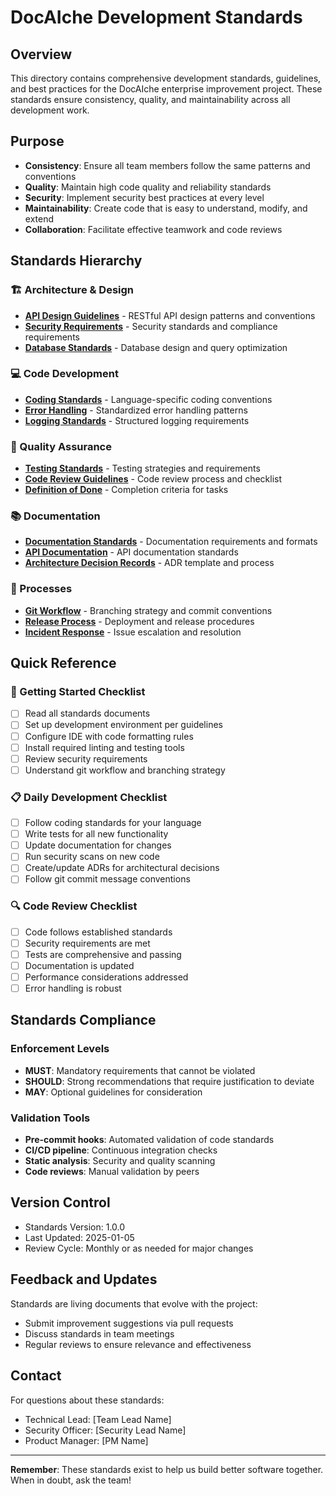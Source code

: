 # DocAIche Development Standards

## Overview
This directory contains comprehensive development standards, guidelines, and best practices for the DocAIche enterprise improvement project. These standards ensure consistency, quality, and maintainability across all development work.

## Purpose
- **Consistency**: Ensure all team members follow the same patterns and conventions
- **Quality**: Maintain high code quality and reliability standards
- **Security**: Implement security best practices at every level
- **Maintainability**: Create code that is easy to understand, modify, and extend
- **Collaboration**: Facilitate effective teamwork and code reviews

## Standards Hierarchy

### 🏗️ Architecture & Design
- **[API Design Guidelines](./api-design/README.md)** - RESTful API design patterns and conventions
- **[Security Requirements](./security/README.md)** - Security standards and compliance requirements
- **[Database Standards](./coding-standards/database-standards.md)** - Database design and query optimization

### 💻 Code Development
- **[Coding Standards](./coding-standards/README.md)** - Language-specific coding conventions
- **[Error Handling](./coding-standards/error-handling.md)** - Standardized error handling patterns
- **[Logging Standards](./coding-standards/logging-standards.md)** - Structured logging requirements

### 🧪 Quality Assurance
- **[Testing Standards](./testing/README.md)** - Testing strategies and requirements
- **[Code Review Guidelines](./processes/code-review.md)** - Code review process and checklist
- **[Definition of Done](./processes/definition-of-done.md)** - Completion criteria for tasks

### 📚 Documentation
- **[Documentation Standards](./documentation/README.md)** - Documentation requirements and formats
- **[API Documentation](./documentation/api-documentation.md)** - API documentation standards
- **[Architecture Decision Records](./templates/adr-template.md)** - ADR template and process

### 🔄 Processes
- **[Git Workflow](./processes/git-workflow.md)** - Branching strategy and commit conventions
- **[Release Process](./processes/release-process.md)** - Deployment and release procedures
- **[Incident Response](./processes/incident-response.md)** - Issue escalation and resolution

## Quick Reference

### 🚀 Getting Started Checklist
- [ ] Read all standards documents
- [ ] Set up development environment per guidelines
- [ ] Configure IDE with code formatting rules
- [ ] Install required linting and testing tools
- [ ] Review security requirements
- [ ] Understand git workflow and branching strategy

### 📋 Daily Development Checklist
- [ ] Follow coding standards for your language
- [ ] Write tests for all new functionality
- [ ] Update documentation for changes
- [ ] Run security scans on new code
- [ ] Create/update ADRs for architectural decisions
- [ ] Follow git commit message conventions

### 🔍 Code Review Checklist
- [ ] Code follows established standards
- [ ] Security requirements are met
- [ ] Tests are comprehensive and passing
- [ ] Documentation is updated
- [ ] Performance considerations addressed
- [ ] Error handling is robust

## Standards Compliance

### Enforcement Levels
- **MUST**: Mandatory requirements that cannot be violated
- **SHOULD**: Strong recommendations that require justification to deviate
- **MAY**: Optional guidelines for consideration

### Validation Tools
- **Pre-commit hooks**: Automated validation of code standards
- **CI/CD pipeline**: Continuous integration checks
- **Static analysis**: Security and quality scanning
- **Code reviews**: Manual validation by peers

## Version Control
- Standards Version: 1.0.0
- Last Updated: 2025-01-05
- Review Cycle: Monthly or as needed for major changes

## Feedback and Updates
Standards are living documents that evolve with the project:
- Submit improvement suggestions via pull requests
- Discuss standards in team meetings
- Regular reviews to ensure relevance and effectiveness

## Contact
For questions about these standards:
- Technical Lead: [Team Lead Name]
- Security Officer: [Security Lead Name]
- Product Manager: [PM Name]

---

**Remember**: These standards exist to help us build better software together. When in doubt, ask the team!